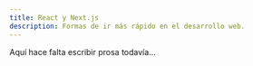 ```yaml
---
title: React y Next.js
description: Formas de ir más rápido en el desarrollo web.
---
```


Aquí hace falta escribir prosa todavía...